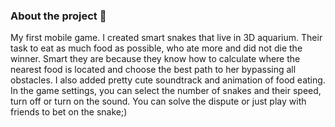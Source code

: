 ### About the project 🐍

My first mobile game. I created smart snakes that live in 3D aquarium.
Their task to eat as much food as possible, who ate more and did not die the winner.
Smart they are because they know how to calculate where the nearest food is located
and choose the best path to her bypassing all obstacles.
I also added pretty cute soundtrack and animation of food eating.
In the game settings, you can select the number of snakes and their speed,
turn off or turn on the sound.
You can solve the dispute or just play with friends to bet on the snake;)
